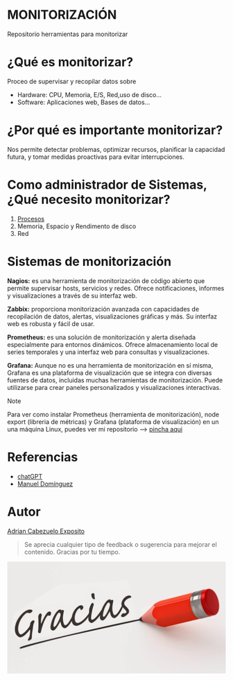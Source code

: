 # MONITORIZACIÓN
Repositorio herramientas para monitorizar

# ¿Qué es monitorizar?

Proceo de supervisar y recopilar datos sobre

- Hardware: CPU, Memoria, E/S, Red,uso de disco...
- Software: Aplicaciones web, Bases de datos...

# ¿Por qué es importante monitorizar?

Nos permite detectar problemas, optimizar recursos, planificar la capacidad futura, y tomar medidas proactivas para evitar interrupciones.

# Como administrador de Sistemas, ¿Qué necesito monitorizar?

  1. [Procesos](procesos.md)   
  2. Memoria, Espacio y Rendimento de disco
  3. Red

# Sistemas de monitorización

**Nagios:** es una herramienta de monitorización de código abierto que permite
supervisar hosts, servicios y redes. Ofrece notificaciones, informes y
visualizaciones a través de su interfaz web.

**Zabbix:** proporciona monitorización avanzada con capacidades de recopilación
de datos, alertas, visualizaciones gráficas y más. Su interfaz web es robusta y
fácil de usar.

**Prometheus:** es una solución de monitorización y alerta diseñada especialmente
para entornos dinámicos. Ofrece almacenamiento local de series temporales y
una interfaz web para consultas y visualizaciones.

**Grafana:** Aunque no es una herramienta de monitorización en sí misma,
Grafana es una plataforma de visualización que se integra con diversas fuentes
de datos, incluidas muchas herramientas de monitorización. Puede utilizarse
para crear paneles personalizados y visualizaciones interactivas. 

> [!NOTE]
> Para ver como instalar Prometheus (herramienta de monitorización), node export (libreria de métricas) y Grafana (plataforma de visualización) en un una máquina Linux, puedes ver mi repositorio --> [pincha aqui](https://github.com/AdrianCE94/instalacion-prometheus-grafana)

# Referencias

- [chatGPT](https://www.chatgpt.com)
- [Manuel Domínguez](https://github.com/mftienda)

# Autor
[Adrian Cabezuelo Exposito](https://github.com/AdrianCE94)

>Se aprecia cualquier tipo de feedback o sugerencia para mejorar el contenido. Gracias por tu tiempo.

![portada](img/img1.png)